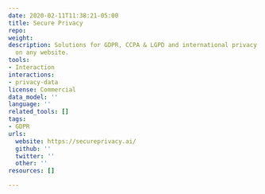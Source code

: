 ```yaml
---
date: 2020-02-11T11:38:21-05:00
title: Secure Privacy
repo: 
weight: 
description: Solutions for GDPR, CCPA & LGPD and international privacy laws that work
  on any website.
tools:
- Interaction
interactions:
- privacy-data
license: Commercial
data_model: ''
language: ''
related_tools: []
tags:
- GDPR
urls:
  website: https://secureprivacy.ai/
  github: ''
  twitter: ''
  other: ''
resources: []

---
```

